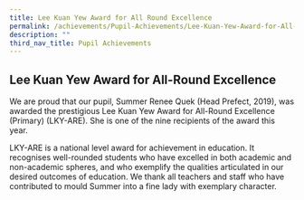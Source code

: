 ```yaml
---
title: Lee Kuan Yew Award for All Round Excellence
permalink: /achievements/Pupil-Achievements/Lee-Kuan-Yew-Award-for-All-Round-Excellence/
description: ""
third_nav_title: Pupil Achievements
---
```

## Lee Kuan Yew Award for All-Round Excellence

We are proud that our pupil, Summer Renee Quek (Head Prefect, 2019), was awarded the prestigious Lee Kuan Yew Award for All-Round Excellence (Primary) (LKY-ARE). She is one of the nine recipients of the award this year. 

LKY-ARE is a national level award for achievement in education. It recognises well-rounded students who have excelled in both academic and non-academic spheres, and who exemplify the qualities articulated in our desired outcomes of education. We thank all teachers and staff who have contributed to mould Summer into a fine lady with exemplary character.
